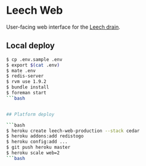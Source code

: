# Leech Web

User-facing web interface for the [Leech drain](https://github.com/heroku/leech-drain).


## Local deploy

```bash
$ cp .env.sample .env
$ export $(cat .env)
$ mate .env
$ redis-server
$ rvm use 1.9.2
$ bundle install
$ foreman start
```bash


## Platform deploy

```bash
$ heroku create leech-web-production --stack cedar
$ heroku addons:add redistogo
$ heroku config:add ...
$ git push heroku master
$ heroku scale web=2
```bash
